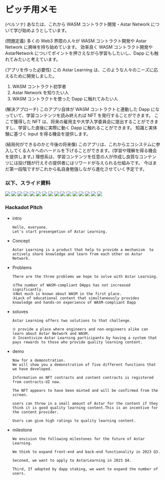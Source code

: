 # ピッチ用メモ

(ペルソナ)
あなたは、これから WASM コントラクト開発・Astar Network について学び始めようとしています。

(問題定義)
多くの Web3 界隈の人々が WASM コントラクト開発や Astar Network に興味を持ち始めています。
効率良く WASM コントラクト開発や AstarNetwork についてポイントを押さえながら学習もしたいし、Dapp にも触れてみたいと考えています。

(アプリを作った必要性)
この Astar Learning は、このような人々のニーズに応えるために開発しました。

1. WASM コントラクト初学者
2. Astar Network を知りたい人
3. WASM コントラクトを使った Dapp に触れてみたい人

(解決アプローチ)
このアプリ自体が WASM コントラクトと連動した Dapp になっていて、学習コンテンツを読み終えれば NFT を発行することができます。
ここで獲得した NFT は、将来の雇用主や大学入学委員会に提出することができますし、学習した直後に実際に動く Dapp に触れることができます。
知識と実体験に基づく input を得る機会を提供します。

(結局何ができるのかと今後の将来像)
このアプリは、これからエコシステムに参入してくる人々へのハードルを下げることができます。(学習や理解を得る機会を提供します。)
理想系は、学習コンテンツを任意の人が作成し良質なコンテンツには投げ銭が行えその提供者にはリワードが与えられる仕組みです。
今はまだ第一段階ですがこれから私自身勉強しながら進化させていく予定です。

### 以下、スライド資料

![](./1.jpg)
![](./2.jpg)
![](./3.jpg)
![](./4.jpg)
![](./5.jpg)
![](./6.jpg)
![](./7.jpg)
![](./8.jpg)
![](./9.jpg)
![](./10.jpg)
![](./11.jpg)
![](./12.jpg)
![](./13.jpg)
![](./14.jpg)
![](./15.jpg)
![](./16.jpg)

### Hackadot Pitch

- intro

      Hello, everyone.
      Let's start presenpetion of Astar Learning.

- Concept

      Astar Learning is a product that help to provide a mechanism  to actively share knowledge and learn from each other on Astar Network.

- Problems

      There are the three problems we hope to solve with Astar Learning.

      ①The number of WASM-compliant DApps has not increased significantly.
      ②Not much is known about WASM in the first place.
      ③Lack of educational content that simultaneously provides knowledge and hands-on experience of WASM-compliant Dapp

- soluves

      Astar Learning offers two solutions to that challenge.

      ① provide a place where engineers and non-engineers alike can learn about Astar Network and WASM.
      ② Incentivize Astar Learning participants by having a system that pays rewards to those who provide quality learning content.

- demo

      Now for a demonstration.
      We will show you a demonstration of five different functions that we have developed.

      Information on NFT contracts and content contracts is registered from contracts-UI now.

      The NFT appears to have been minted and will be confirmed from the screen.

      users can throw in a small amount of Astar for the content if they think it is good quality learning content.This is an incentive for the content provider.

      Users can give high ratings to quality learning content.

- milestone

      We envision the following milestones for the future of Astar Learning.

      We think to expand front-end and back-end functionality in 2023 Q3.

      Seconed, we want to apply to AstarLearning in 2023 Q4.

      Third, If adopted by dapp staking, we want to expand the number of users.
